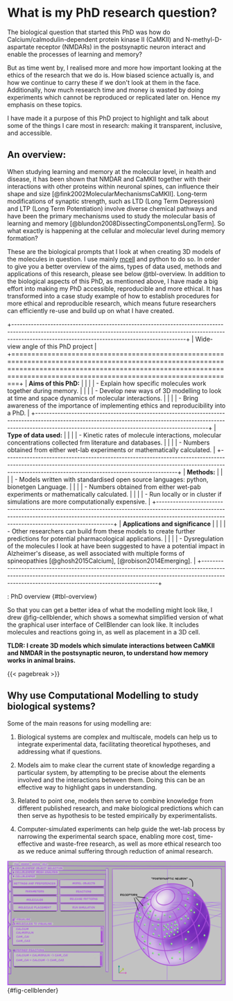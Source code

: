# What is my PhD research question?

The biological question that started this PhD was how do Calcium/calmodulin-dependent protein kinase II (CaMKII) and N-methyl-D-aspartate receptor (NMDARs) in the postsynaptic neuron interact and enable the processes of learning and memory?

But as time went by, I realised more and more how important looking at the ethics of the research that we do is. How biased science actually is, and how we continue to carry these if we don't look at them in the face. Additionally, how much research time and money is wasted by doing experiments which cannot be reproduced or replicated later on. Hence my emphasis on these topics.

I have made it a purpose of this PhD project to highlight and talk about some of the things I care most in research: making it transparent, inclusive, and accessible.

## An overview:

When studying learning and memory at the molecular level, in health and disease, it has been shown that NMDAR and CaMKII together with their interactions with other proteins within neuronal spines, can influence their shape and size [@fink2002MolecularMechanismsCaMKII]. Long-term modifications of synaptic strength, such as LTD (Long Term Depression) and LTP (Long Term Potentiation) involve diverse chemical pathways and have been the primary mechanisms used to study the molecular basis of learning and memory [@blundon2008DissectingComponentsLongTerm]. So what exactly is happening at the cellular and molecular level during memory formation?

These are the biological prompts that I look at when creating 3D models of the molecules in question. I use mainly [mcell](https://mcell.org/) and python to do so. In order to give you a better overview of the aims, types of data used, methods and applications of this research, please see below @tbl-overview. In addition to the biological aspects of this PhD, as mentioned above, I have made a big effort into making my PhD accessible, reproducible and more ethical. It has transformed into a case study example of how to establish procedures for more ethical and reproducible research, which means future researchers can efficiently re-use and build up on what I have created.

+--------------------------------------------------------------------------------------------------------------------------------------------------------------------------------------------------------------------------+
| Wide-view angle of this PhD project                                                                                                                                                                                      |
+==========================================================================================================================================================================================================================+
| **Aims of this PhD:**                                                                                                                                                                                                    |
|                                                                                                                                                                                                                          |
| -   Explain how specific molecules work together during memory.                                                                                                                                                          |
|                                                                                                                                                                                                                          |
| -   Develop new ways of 3D modelling to look at time and space dynamics of molecular interactions.                                                                                                                       |
|                                                                                                                                                                                                                          |
| -   Bring awareness of the importance of implementing ethics and reproducibility into a PhD.                                                                                                                             |
+--------------------------------------------------------------------------------------------------------------------------------------------------------------------------------------------------------------------------+
| **Type of data used:**                                                                                                                                                                                                   |
|                                                                                                                                                                                                                          |
| -   Kinetic rates of molecule interactions, molecular concentrations collected frm literature and databases.                                                                                                             |
|                                                                                                                                                                                                                          |
| -   Numbers obtained from either wet-lab experiments or mathematically calculated.                                                                                                                                       |
+--------------------------------------------------------------------------------------------------------------------------------------------------------------------------------------------------------------------------+
| **Methods:**                                                                                                                                                                                                             |
|                                                                                                                                                                                                                          |
| -   Models written with standardised open source languages: python, bionetgen Language.                                                                                                                                  |
|                                                                                                                                                                                                                          |
| -   Numbers obtained from either wet-pab experiments or mathematically calculated.                                                                                                                                       |
|                                                                                                                                                                                                                          |
| -   Run locally or in cluster if simulations are more computationally expensive.                                                                                                                                         |
+--------------------------------------------------------------------------------------------------------------------------------------------------------------------------------------------------------------------------+
| **Applications and significance**                                                                                                                                                                                        |
|                                                                                                                                                                                                                          |
| -   Other researchers can build from these models to create further predictions for potential pharmacological applications.                                                                                              |
|                                                                                                                                                                                                                          |
| -   Dysregulation of the molecules I look at have been suggested to have a potential impact in Alzheimer's disease, as well associated with multiple forms of spineopathies [@ghosh2015Calcium], [@robison2014Emerging]. |
+--------------------------------------------------------------------------------------------------------------------------------------------------------------------------------------------------------------------------+

: PhD overview {#tbl-overview}

So that you can get a better idea of what the modelling might look like, I drew @fig-cellblender, which shows a somewhat simplified version of what the graphical user interface of CellBlender can look like. It includes molecules and reactions going in, as well as placement in a 3D cell.

**TLDR: I create 3D models which simulate interactions between CaMKII and NMDAR in the postsynaptic neuron, to understand how memory works in animal brains.**

{{< pagebreak >}}

## Why use Computational Modelling to study biological systems?

Some of the main reasons for using modelling are:

1.  Biological systems are complex and multiscale, models can help us to integrate experimental data, facilitating theoretical hypotheses, and addressing what if questions.

2.  Models aim to make clear the current state of knowledge regarding a particular system, by attempting to be precise about the elements involved and the interactions between them. Doing this can be an effective way to highlight gaps in understanding.

3.  Related to point one, models then serve to combine knowledge from different published research, and make biological predictions which can then serve as hypothesis to be tested empirically by experimentalists.

4.  Computer-simulated experiments can help guide the wet-lab process by narrowing the experimental search space, enabling more cost, time-effective and waste-free research, as well as more ethical research too as we reduce animal suffering through reduction of animal research.

![A 3D model of a postsynaptic dendritic head, in a schematic of what CellBlender looks like, simplified.](mcell_doodle.jpg){#fig-cellblender}
